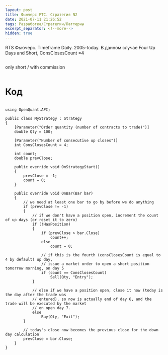 ```yaml
---
layout: post
title: Фьючерс РТС. Стратегия N2
date: 2021-07-11 21:26:52
tags: Разработка/Стратегии/Паттерны
excerpt_separator: <!--more-->
hidden: true
---
```


RTS Фьючерс. Timeframe Daily. 2005-today.
В данном случае Four Up Days and Short,  ConsClosesCount =4

<!--more-->


<img src="https://raw.githubusercontent.com/Ragve-hub/scribble/gh-pages/images/pattern2_ch.png" alt="">

only short / with commission

<img src="https://raw.githubusercontent.com/Ragve-hub/scribble/gh-pages/images/pattern2_p.png" alt="">

# Код

```

using OpenQuant.API;

public class MyStrategy : Strategy
{
	[Parameter("Order quantity (number of contracts to trade)")]
	double Qty = 100;

	[Parameter("Number of consecutive up closes")]
	int ConsClosesCount = 4;

	int count;
	double prevClose;

	public override void OnStrategyStart()
	{
		prevClose = -1;
		count = 0;
	}

	public override void OnBar(Bar bar)
	{
		// we need at least one bar to go by before we do anything
		if (prevClose != -1)
		{
			// if we don't have a position open, increment the count of up days (or reset it to zero)
			if (!HasPosition)
			{
				if (prevClose > bar.Close)
					count++;
				else
					count = 0;

				// if this is the fourth (consClosesCount is equal to 4 by default) up day, 
				// issue a market order to open a short position tomorrow morning, on day 5
				if (count == ConsClosesCount)
					Sell(Qty, "Entry");
			}

			// else if we have a position open, close it now (today is the day after the trade was 
			// entered), so now is actually end of day 6, and the trade will be executed by the market 
			// on open day 7.
			else
				Buy(Qty, "Exit");
		}

		// today's close now becomes the previous close for the down day calculation
		prevClose = bar.Close;
	}
}

```
